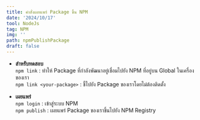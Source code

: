 ```yaml
---
title: คำสั่งเผยแพร่ Package ขึ้น NPM
date: '2024/10/17'
tool: NodeJs
tag: NPM
img: ''
path: npmPublishPackage
draft: false
---
```


- **สำหรับทดสอบ** <br>
`npm link` : ทำให้ Package ที่กำลังพัฒนาอยู่เชื่อมไปยัง NPM ที่อยู่บน Global ในเครื่องของเรา <br>
`npm link <your-package>` : ชี้ไปยัง Package ของเราโดยไม่ต้องติดตั้ง <br>

- **เผยแพร่** <br>
`npm login` : เข้าสู่ระบบ NPM <br>
`npm publish` : เผยแพร่ Package ของเราขึ้นไปยัง NPM Registry <br>
